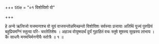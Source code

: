 +++
title = "०१ विशोविशो वो"

+++

हे अन्ये ऋत्विजो यजमानाश्च वो यूयं वाजयन्तोन्नमिच्छन्तो विशोविशः सर्वस्याः प्रजायाः अतिथिं पूज्यं पुरुप्रियं बहुप्रियमग्निं स्तुत्या परि- चरतेतिशेषः । अहञ्च वोयुष्मदर्थं दुर्यं गुहाहितं वचः स्तुषे शूषस्य सुखस्य लाभाय । कैः साधनैः मनमभिर्मननीयैः स्तोत्रैः ॥ १ ॥